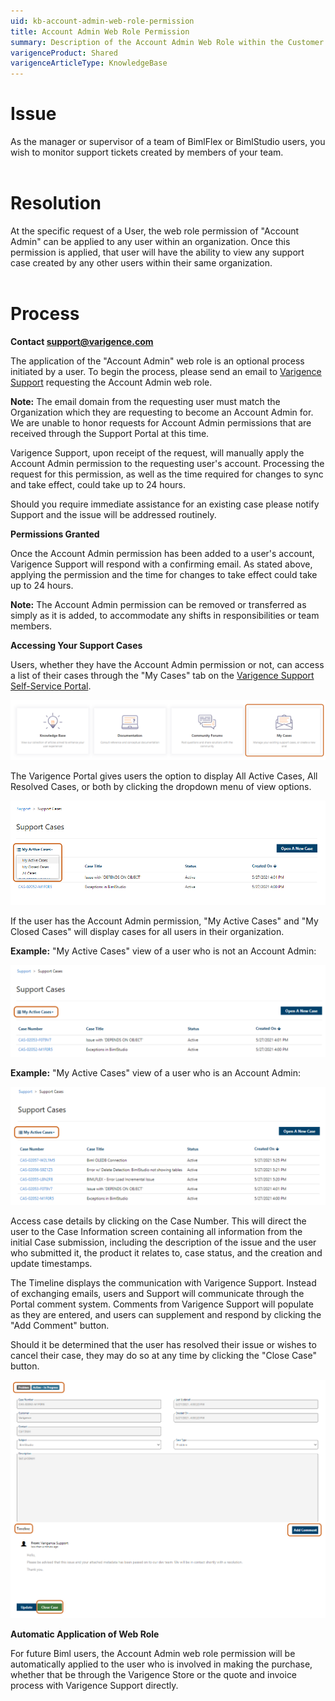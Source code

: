 ```yaml
---
uid: kb-account-admin-web-role-permission
title: Account Admin Web Role Permission
summary: Description of the Account Admin Web Role within the Customer Support Self-Service Portal
varigenceProduct: Shared
varigenceArticleType: KnowledgeBase
---
```

# Issue

As the manager or supervisor of a team of BimlFlex or BimlStudio users, you wish to monitor support tickets created by members of your team.   
 

# Resolution

At the specific request of a User, the web role permission of "Account Admin" can be applied to any user within an organization. Once this permission is applied, that user will have the ability to view any support case created by any other users within their same organization.   
 

# Process

**Contact support@varigence.com**  
  
The application of the "Account Admin" web role is an optional process initiated by a user. To begin the process, please send an email to [Varigence Support](mailto:support@varigence.com) requesting the Account Admin web role.

  
**Note:** The email domain from the requesting user must match the Organization which they are requesting to become an Account Admin for. We are unable to honor requests for Account Admin permissions that are received through the Support Portal at this time.  
  
Varigence Support, upon receipt of the request, will manually apply the Account Admin permission to the requesting user's account. Processing the request for this permission, as well as the time required for changes to sync and take effect, could take up to 24 hours.   
  
Should you require immediate assistance for an existing case please notify Support and the issue will be addressed routinely.   
  
**Permissions Granted**  
  
Once the Account Admin permission has been added to a user's account, Varigence Support will respond with a confirming email. As stated above, applying the permission and the time for changes to take effect could take up to 24 hours.   
  
**Note:** The Account Admin permission can be removed or transferred as simply as it is added, to accommodate any shifts in responsibilities or team members.   
  
**Accessing Your Support Cases**  
  
Users, whether they have the Account Admin permission or not, can access a list of their cases through the "My Cases" tab on the [Varigence Support Self-Service Portal](http://support.varigence.com).   
  
![Account Admin Web Role Permission My Cases](../static/img/kb-account-admin-web-role-permission-img1.png "Account Admin Web Role Permission My Cases")  
  
The Varigence Portal gives users the option to display All Active Cases, All Resolved Cases, or both by clicking the dropdown menu of view options.   
  
![Account Admin Web Role Permission My Active Cases](../static/img/kb-account-admin-web-role-permission-img2.png "Account Admin Web Role Permission My Active Cases")  
  
If the user has the Account Admin permission, "My Active Cases" and "My Closed Cases" will display cases for all users in their organization.  
  
**Example:** "My Active Cases" view of a user who is not an Account Admin:   
  
![Account Admin Web Role Permission My Active Cases View](../static/img/kb-account-admin-web-role-permission-img3.png "Account Admin Web Role Permission My Active Cases View")  
  
**Example:** "My Active Cases" view of a user who is an Account Admin:    
  
![Account Admin Web Role Permission My Active Support Cases](../static/img/kb-account-admin-web-role-permission-img4.png "Account Admin Web Role Permission My Active Support Cases")  
  
Access case details by clicking on the Case Number. This will direct the user to the Case Information screen containing all information from the initial Case submission, including the description of the issue and the user who submitted it, the product it relates to, case status, and the creation and update timestamps.   
  
The Timeline displays the communication with Varigence Support. Instead of exchanging emails, users and Support will communicate through the Portal comment system. Comments from Varigence Support will populate as they are entered, and users can supplement and respond by clicking the "Add Comment" button.   
  
Should it be determined that the user has resolved their issue or wishes to cancel their case, they may do so at any time by clicking the "Close Case" button.   
  
![Account Admin Web Role Permission Support Close Cases](../static/img/kb-account-admin-web-role-permission-img5.png "Account Admin Web Role Permission Support Close Cases")

**Automatic Application of Web Role**

For future Biml users, the Account Admin web role permission will be automatically applied to the user who is involved in making the purchase, whether that be through the Varigence Store or the quote and invoice process with Varigence Support directly.